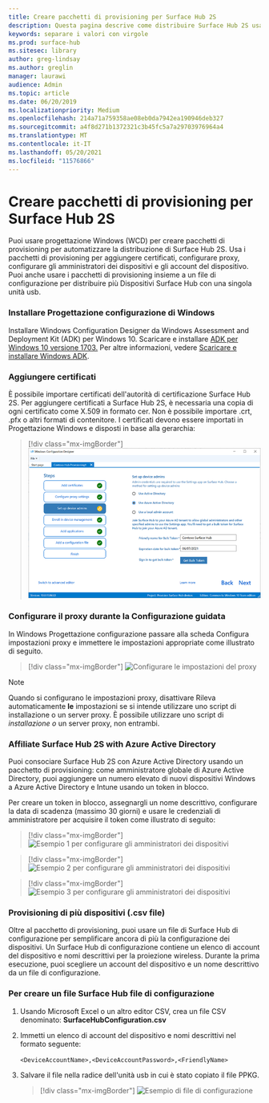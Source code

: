 ```yaml
---
title: Creare pacchetti di provisioning per Surface Hub 2S
description: Questa pagina descrive come distribuire Surface Hub 2S usando pacchetti di provisioning e altri strumenti.
keywords: separare i valori con virgole
ms.prod: surface-hub
ms.sitesec: library
author: greg-lindsay
ms.author: greglin
manager: laurawi
audience: Admin
ms.topic: article
ms.date: 06/20/2019
ms.localizationpriority: Medium
ms.openlocfilehash: 214a71a759358ae08eb0da7942ea190946deb327
ms.sourcegitcommit: a4f8d271b1372321c3b45fc5a7a29703976964a4
ms.translationtype: MT
ms.contentlocale: it-IT
ms.lasthandoff: 05/20/2021
ms.locfileid: "11576866"
---
```

# <a name="create-provisioning-packages-for-surface-hub-2s"></a>Creare pacchetti di provisioning per Surface Hub 2S

Puoi usare progettazione Windows (WCD) per creare pacchetti di provisioning per automatizzare la distribuzione di Surface Hub 2S. Usa i pacchetti di provisioning per aggiungere certificati, configurare proxy, configurare gli amministratori dei dispositivi e gli account del dispositivo. Puoi anche usare i pacchetti di provisioning insieme a un file di configurazione per distribuire più Dispositivi Surface Hub con una singola unità usb.

### <a name="install-windows-configuration-designer"></a>Installare Progettazione configurazione di Windows

Installare Windows Configuration Designer da Windows Assessment and Deployment Kit (ADK) per Windows 10. Scaricare e installare [ADK per Windows 10 versione 1703.](https://go.microsoft.com/fwlink/p/?LinkId=845542) Per altre informazioni, vedere [Scaricare e installare Windows ADK](https://docs.microsoft.com/windows-hardware/get-started/adk-install).

### <a name="add-certificates"></a>Aggiungere certificati

È possibile importare certificati dell'autorità di certificazione Surface Hub 2S.
Per aggiungere certificati a Surface Hub 2S, è necessaria una copia di ogni certificato come X.509 in formato cer. Non è possibile importare .crt, .pfx o altri formati di contenitore. I certificati devono essere importati in Progettazione Windows e disposti in base alla gerarchia:

> [!div class="mx-imgBorder"]
> ![Aggiungere certificati](images/sh2-wcd.png)

### <a name="configure-proxy-during-oobe"></a>Configurare il proxy durante la Configurazione guidata

In Windows Progettazione configurazione passare alla scheda Configura impostazioni proxy e immettere le impostazioni appropriate come illustrato di seguito.

> [!div class="mx-imgBorder"]
> ![Configurare le impostazioni del proxy](images/sh2-proxy.png) 

> [!NOTE]
> Quando si configurano le impostazioni proxy, disattivare Rileva automaticamente **le** impostazioni se si intende utilizzare uno script di installazione o un server proxy. È possibile utilizzare uno script di *installazione o* un server proxy, non entrambi.

### <a name="affiliate-surface-hub-2s-with-azure-active-directory"></a>Affiliate Surface Hub 2S with Azure Active Directory

Puoi consociare Surface Hub 2S con Azure Active Directory usando un pacchetto di provisioning: come amministratore globale di Azure Active Directory, puoi aggiungere un numero elevato di nuovi dispositivi Windows a Azure Active Directory e Intune usando un token in blocco.

Per creare un token in blocco, assegnargli un nome descrittivo, configurare la data di scadenza (massimo 30 giorni) e usare le credenziali di amministratore per acquisire il token come illustrato di seguito:

> [!div class="mx-imgBorder"]
> ![Esempio 1 per configurare gli amministratori dei dispositivi](images/sh2-token.png)

> [!div class="mx-imgBorder"]
> ![Esempio 2 per configurare gli amministratori dei dispositivi](images/sh2-token2.png)

> [!div class="mx-imgBorder"]
> ![Esempio 3 per configurare gli amministratori dei dispositivi](images/sh2-token3.png)


### <a name="provisioning-multiple-devices-csv-file"></a>Provisioning di più dispositivi (.csv file)

Oltre al pacchetto di provisioning, puoi usare un file di Surface Hub di configurazione per semplificare ancora di più la configurazione dei dispositivi. Un Surface Hub di configurazione contiene un elenco di account del dispositivo e nomi descrittivi per la proiezione wireless. Durante la prima esecuzione, puoi scegliere un account del dispositivo e un nome descrittivo da un file di configurazione.

### <a name="to-create-a-surface-hub-configuration-file"></a>Per creare un file Surface Hub file di configurazione

1. Usando Microsoft Excel o un altro editor CSV, crea un file CSV denominato: **SurfaceHubConfiguration.csv**

2. Immetti un elenco di account del dispositivo e nomi descrittivi nel formato seguente:

    `<DeviceAccountName>,<DeviceAccountPassword>,<FriendlyName>`

3. Salvare il file nella radice dell'unità usb in cui è stato copiato il file PPKG.

    > [!div class="mx-imgBorder"]
    > ![Esempio di file di configurazione](images/sh2-config-file.png)
